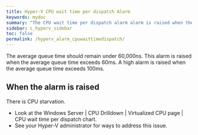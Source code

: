 ```yaml
---
title: Hyper-V CPU wait time per dispatch Alarm
keywords: mydoc
summary: "The CPU wait time per dispatch alarm alarm is raised when the average queue time for the virtual machine waiting for CPU to become available exceeds a threshold."
sidebar: c_hyperv_sidebar
toc: false
permalink: /hyperv_alarm_cpuwaittimedispatch/
---
```




The average queue time should remain under 60,000ns. This alarm is raised when the average queue time exceeds 60ms. A high alarm is raised when the average queue time exceeds 100ms.

## When the alarm is raised

There is CPU starvation.

*  Look at the Windows Server \| CPU Drilldown \| Virtualized CPU page \| CPU wait time per dispatch chart.
*  See your Hyper-V administrator for ways to address this issue.
